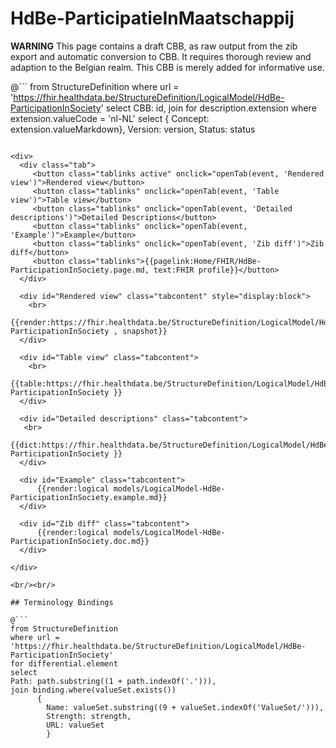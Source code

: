 # HdBe-ParticipatieInMaatschappij


<div class="notebox-warning">
  <p><strong>WARNING</strong> This page contains a draft CBB, as raw output from the zib export and automatic conversion to CBB. 
  It requires thorough review and adaption to the Belgian realm.
  This CBB is merely added for informative use.</p>
</div>


@```
from StructureDefinition
where url = 'https://fhir.healthdata.be/StructureDefinition/LogicalModel/HdBe-ParticipationInSociety'
select 
CBB: id,
join for description.extension where extension.valueCode = 'nl-NL' select { Concept: extension.valueMarkdown}, 
Version: version,
Status: status
```

<div>
  <div class="tab">
     <button class="tablinks active" onclick="openTab(event, 'Rendered view')">Rendered view</button>
     <button class="tablinks" onclick="openTab(event, 'Table view')">Table view</button>
     <button class="tablinks" onclick="openTab(event, 'Detailed descriptions')">Detailed Descriptions</button>
     <button class="tablinks" onclick="openTab(event, 'Example')">Example</button>
     <button class="tablinks" onclick="openTab(event, 'Zib diff')">Zib diff</button>
     <button class="tablinks">{{pagelink:Home/FHIR/HdBe-ParticipationInSociety.page.md, text:FHIR profile}}</button>
  </div>

  <div id="Rendered view" class="tabcontent" style="display:block">
    <br>
      {{render:https://fhir.healthdata.be/StructureDefinition/LogicalModel/HdBe-ParticipationInSociety , snapshot}}
  </div>

  <div id="Table view" class="tabcontent">
    <br>
      {{table:https://fhir.healthdata.be/StructureDefinition/LogicalModel/HdBe-ParticipationInSociety }}
  </div>

  <div id="Detailed descriptions" class="tabcontent">
   <br>
      {{dict:https://fhir.healthdata.be/StructureDefinition/LogicalModel/HdBe-ParticipationInSociety }}
  </div>

  <div id="Example" class="tabcontent">
      {{render:logical models/LogicalModel-HdBe-ParticipationInSociety.example.md}}
  </div>

  <div id="Zib diff" class="tabcontent">
      {{render:logical models/LogicalModel-HdBe-ParticipationInSociety.doc.md}}
  </div>

</div>

<br/><br/> 

## Terminology Bindings

@```
from StructureDefinition
where url = 'https://fhir.healthdata.be/StructureDefinition/LogicalModel/HdBe-ParticipationInSociety'
for differential.element
select
Path: path.substring((1 + path.indexOf('.'))),
join binding.where(valueSet.exists())
      { 
        Name: valueSet.substring((9 + valueSet.indexOf('ValueSet/'))),
        Strength: strength,
        URL: valueSet
        }
```  